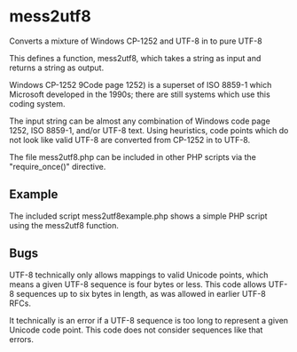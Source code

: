 # mess2utf8
Converts a mixture of Windows CP-1252 and UTF-8 in to pure UTF-8

This defines a function, mess2utf8, which takes a string as input and
returns a string as output.

Windows CP-1252 9Code page 1252) is a superset of ISO 8859-1 which
Microsoft developed in the 1990s; there are still systems which use
this coding system.

The input string can be almost any combination of Windows code page 1252,
ISO 8859-1, and/or UTF-8 text.  Using heuristics, code points which do
not look like valid UTF-8 are converted from CP-1252 in to UTF-8.

The file mess2utf8.php can be included in other PHP scripts via the
"require_once()" directive.

## Example

The included script mess2utf8example.php shows a simple PHP script using
the mess2utf8 function. 

## Bugs

UTF-8 technically only allows mappings to valid Unicode points, which
means a given UTF-8 sequence is four bytes or less.  This code allows
UTF-8 sequences up to six bytes in length, as was allowed in earlier
UTF-8 RFCs.

It technically is an error if a UTF-8 sequence is too long to represent
a given Unicode code point.  This code does not consider sequences like
that errors.


